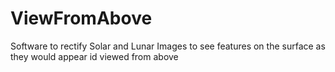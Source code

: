 # ViewFromAbove
Software to rectify Solar and Lunar Images to see features on the surface as they would appear id viewed from above

